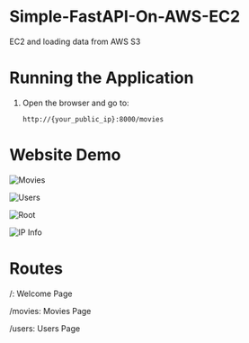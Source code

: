 # Simple-FastAPI-On-AWS-EC2
EC2 and loading data from AWS S3

# Running the Application

1. Open the browser and go to:
    ```text
    http://{your_public_ip}:8000/movies
    ```

# Website Demo

![Movies](https://github.com/tina94happy/Simple-FastAPI-Demo/blob/main/pictures/movies.png)

![Users](https://github.com/tina94happy/Simple-FastAPI-Demo/blob/main/pictures/users.png)

![Root](https://github.com/tina94happy/Simple-FastAPI-Demo/blob/main/pictures/root.png)

![IP Info](https://github.com/tina94happy/Simple-FastAPI-Demo/blob/main/pictures/my_public_IP.png)



# Routes
/: Welcome Page

/movies: Movies Page

/users: Users Page